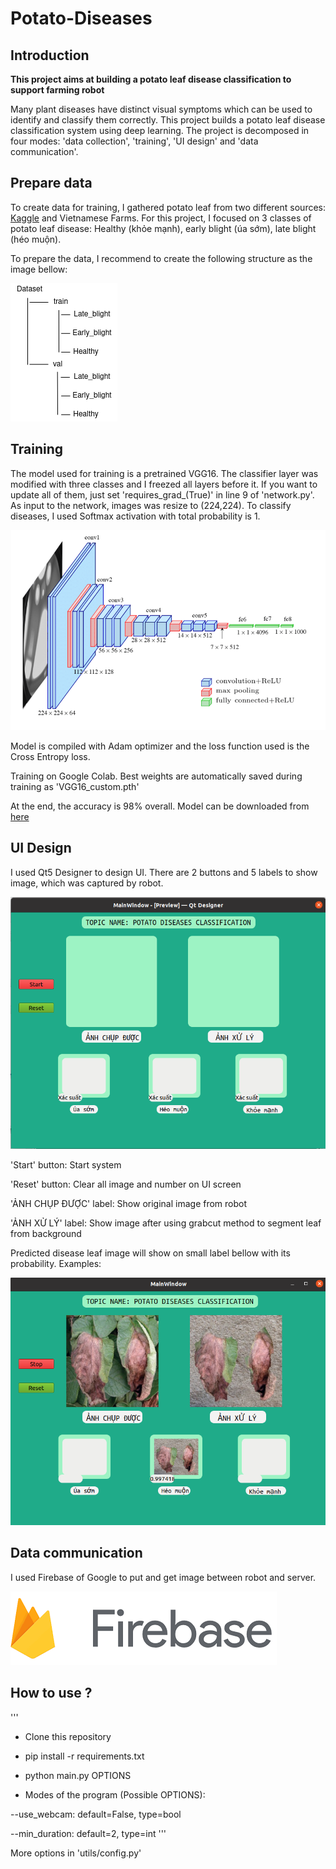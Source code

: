 # Potato-Diseases

## Introduction
**This project aims at building a potato leaf disease classification to support farming robot**

Many plant diseases have distinct visual symptoms which can be used to identify and classify them correctly. This project builds a potato leaf disease classification system using deep learning. 
The project is decomposed in four modes: 'data collection', 'training', 'UI design' and 'data communication'.

## Prepare data

To create data for training, I gathered potato leaf from two different sources: [Kaggle](https://www.kaggle.com/datasets/vipoooool/new-plant-diseases-dataset) and Vietnamese Farms.
For this project, I focused on 3 classes of potato leaf disease: Healthy (khỏe mạnh), early blight (úa sớm), late blight (héo muộn).

To prepare the data, I recommend to create the following structure as the image bellow:

<img src='Img/structure.png'>

## Training

The model used for training is a pretrained VGG16. The classifier layer was modified with three classes and I freezed all layers before it. If you want to update all of them, just set 'requires_grad_(True)' in line 9 of 'network.py'.
As input to the network, images was resize to (224,224). To classify diseases, I used Softmax activation with total probability is 1.

<img src='Img/vgg16.png'>

Model is compiled with Adam optimizer and the loss function used is the Cross Entropy loss.

Training on Google Colab. Best weights are automatically saved during training as 'VGG16_custom.pth'

At the end, the accuracy is 98% overall. Model can be downloaded from [here](https://drive.google.com/file/d/1RrBEwFXkCrPUy14wAMCJcaWnyTgjLxCE/view?usp=sharing)

## UI Design

I used Qt5 Designer to design UI. There are 2 buttons and 5 labels to show image, which was captured by robot.

<img src='Img/UI.png'>

'Start' button: Start system

'Reset' button: Clear all image and number on UI screen

'ẢNH CHỤP ĐƯỢC' label: Show original image from robot

'ẢNH XỬ LÝ' label: Show image after using grabcut method to segment leaf from background

Predicted disease leaf image will show on small label bellow with its probability.
Examples:

<img src='Img/example1.png'>

## Data communication

I used Firebase of Google to put and get image between robot and server.

<img src='Img/firebase.png'>

## How to use ?

'''
- Clone this repository

- pip install -r requirements.txt

- python main.py OPTIONS

* Modes of the program (Possible OPTIONS):

--use_webcam: default=False, type=bool

--min_duration: default=2, type=int
'''

More options in 'utils/config.py'